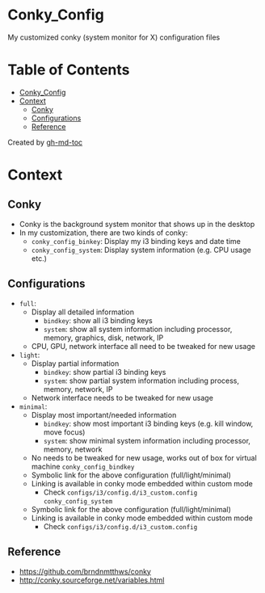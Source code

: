 # Conky_Config
My customized conky (system monitor for X) configuration files

Table of Contents
=================

* [Conky_Config](#conky_config)
* [Context](#context)
   * [Conky](#conky)
   * [Configurations](#configurations)
   * [Reference](#reference)

Created by [gh-md-toc](https://github.com/ekalinin/github-markdown-toc)

# Context

## Conky
- Conky is the background system monitor that shows up in the desktop
- In my customization, there are two kinds of conky:
    - `conky_config_binkey`: Display my i3 binding keys and date time
    - `conky_config_system`: Display system information (e.g. CPU usage etc.)

## Configurations
- `full`:
    - Display all detailed information
        - `bindkey`: show all i3 binding keys
        - `system`: show all system information including processor, memory, graphics, disk, network, IP
    - CPU, GPU, network interface all need to be tweaked for new usage
- `light`:
    - Display partial information
        - `bindkey`: show partial i3 binding keys
        - `system`: show partial system information including process, memory, network, IP
    - Network interface needs to be tweaked for new usage
- `minimal`:
    - Display most important/needed information
        - `bindkey`: show most important i3 binding keys (e.g. kill window, move focus)
        - `system`: show minimal system information including processor, memory, network
    - No needs to be tweaked for new usage, works out of box for virtual machine
`conky_config_bindkey`
    - Symbolic link for the above configuration (full/light/minimal)
    - Linking is available in conky mode embedded within custom mode
        - Check `configs/i3/config.d/i3_custom.config`
`conky_config_system`
    - Symbolic link for the above configuration (full/light/minimal)
    - Linking is available in conky mode embedded within custom mode
        - Check `configs/i3/config.d/i3_custom.config`

## Reference
- https://github.com/brndnmtthws/conky
- http://conky.sourceforge.net/variables.html
